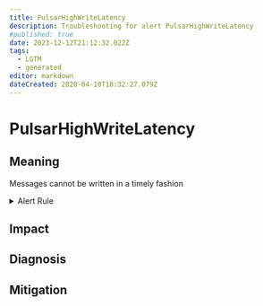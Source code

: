 ```yaml
---
title: PulsarHighWriteLatency
description: Troubleshooting for alert PulsarHighWriteLatency
#published: true
date: 2023-12-12T21:12:32.022Z
tags: 
  - LGTM
  - generated
editor: markdown
dateCreated: 2020-04-10T18:32:27.079Z
---
```


# PulsarHighWriteLatency

## Meaning
[//]: # "Short paragraph that explains what the alert means"
Messages cannot be written in a timely fashion

<details>
  <summary>Alert Rule</summary>

{{% rule "pulsar/pulsar-internal.yml" "PulsarHighWriteLatency" %}}

{{% comment %}}

```yaml
alert: PulsarHighWriteLatency
expr: sum(pulsar_storage_write_latency_overflow > 0) by (topic)
for: 1h
labels:
    severity: critical
annotations:
    summary: Pulsar high write latency (instance {{ $labels.instance }})
    description: |-
        Messages cannot be written in a timely fashion
          VALUE = {{ $value }}
          LABELS = {{ $labels }}
    runbook: https://github.com/srerun/prometheus-alerts/blob/main/content/runbooks/pulsar-internal/PulsarHighWriteLatency.md

```

{{% /comment %}}

</details>


## Impact
[//]: # "What could / will happen if the alert is not addressed"



## Diagnosis
[//]: # "Steps to take to identify the cause of the problem"



## Mitigation
[//]: # "The steps necessary to resolve the alert"
